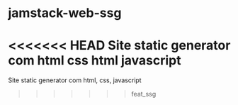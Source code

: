 # jamstack-web-ssg
<<<<<<< HEAD
Site static generator com html css html javascript 
=======
Site static generator com html, css, javascript 
>>>>>>> feat_ssg

